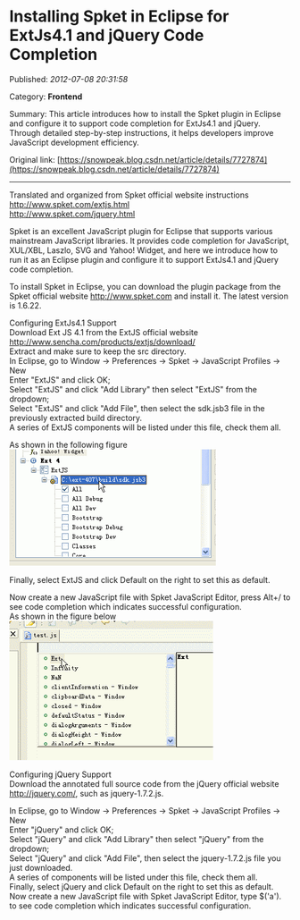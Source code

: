 # Installing Spket in Eclipse for ExtJs4.1 and jQuery Code Completion

Published: *2012-07-08 20:31:58*

Category: __Frontend__

Summary: This article introduces how to install the Spket plugin in Eclipse and configure it to support code completion for ExtJs4.1 and jQuery. Through detailed step-by-step instructions, it helps developers improve JavaScript development efficiency.

Original link: [https://snowpeak.blog.csdn.net/article/details/7727874](https://snowpeak.blog.csdn.net/article/details/7727874)

---------

Translated and organized from Spket official website instructions   
<http://www.spket.com/extjs.html>   
<http://www.spket.com/jquery.html>   
  
Spket is an excellent JavaScript plugin for Eclipse that supports various mainstream JavaScript libraries. It provides code completion for JavaScript, XUL/XBL, Laszlo, SVG and Yahoo! Widget, and here we introduce how to run it as an Eclipse plugin and configure it to support ExtJs4.1 and jQuery code completion.   
  
To install Spket in Eclipse, you can download the plugin package from the Spket official website http://www.spket.com and install it. The latest version is 1.6.22.   
  
Configuring ExtJs4.1 Support   
Download Ext JS 4.1 from the ExtJS official website   
<http://www.sencha.com/products/extjs/download/>   
Extract and make sure to keep the src directory.   
In Eclipse, go to Window -> Preferences -> Spket -> JavaScript Profiles -> New   
Enter "ExtJS" and click OK;   
Select "ExtJS" and click "Add Library" then select "ExtJS" from the dropdown;   
Select "ExtJS" and click "Add File", then select the sdk.jsb3 file in the previously extracted build directory.   
A series of ExtJS components will be listed under this file, check them all.   

As shown in the following figure  
![](../assets/img/20120708_Eclipse_Spket_ExtJs_01.png)  

Finally, select ExtJS and click Default on the right to set this as default.   

Now create a new JavaScript file with Spket JavaScript Editor, press Alt+/ to see code completion which indicates successful configuration.  
As shown in the figure below  
![](../assets/img/20120708_Eclipse_Spket_ExtJs_02.png)  

Configuring jQuery Support   
Download the annotated full source code from the jQuery official website <http://jquery.com/>, such as jquery-1.7.2.js.   
  
In Eclipse, go to Window -> Preferences -> Spket -> JavaScript Profiles -> New   
Enter "jQuery" and click OK;   
Select "jQuery" and click "Add Library" then select "jQuery" from the dropdown;   
Select "jQuery" and click "Add File", then select the jquery-1.7.2.js file you just downloaded.   
A series of components will be listed under this file, check them all.   
Finally, select jQuery and click Default on the right to set this as default.   
Now create a new JavaScript file with Spket JavaScript Editor, type $('a'). to see code completion which indicates successful configuration.